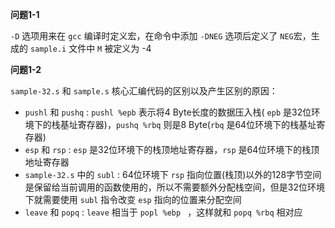 **问题1-1**

`-D` 选项用来在 `gcc` 编译时定义宏，在命令中添加 `-DNEG` 选项后定义了 `NEG`宏，生成的 `sample.i` 文件中 `M` 被定义为 -4

**问题1-2**

`sample-32.s` 和 `sample.s` 核心汇编代码的区别以及产生区别的原因：

* `pushl` 和 `pushq` : `pushl %epb` 表示将4 Byte长度的数据压入栈( `epb` 是32位环境下的栈基址寄存器)，`pushq %rbq` 则是8 Byte(`rbq` 是64位环境下的栈基址寄存器) 
* `esp` 和 `rsp` : `esp` 是32位环境下的栈顶地址寄存器，`rsp` 是64位环境下的栈顶地址寄存器
* `sample-32.s` 中的 `subl` : 64位环境下 `rsp` 指向位置(栈顶)以外的128字节空间是保留给当前调用的函数使用的，所以不需要额外分配栈空间，但是32位环境下就需要使用 `subl` 指令改变 `esp` 指向的位置来分配空间
* `leave` 和 `popq` : `leave` 相当于 `popl %ebp ` ，这样就和 `popq %rbq` 相对应

